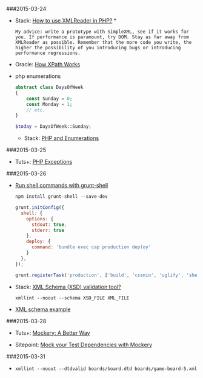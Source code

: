 ###2015-03-24
* Stack: [How to use XMLReader in PHP?](http://stackoverflow.com/questions/1835177/how-to-use-xmlreader-in-php)
    * 
    ```
    My advice: write a prototype with SimpleXML, see if it works for you. If performance is paramount, try DOM. Stay as far away from XMLReader as possible. Remember that the more code you write, the higher the possibility of you introducing bugs or introducing performance regressions.
    ```

* Oracle: [How XPath Works](https://docs.oracle.com/javase/tutorial/jaxp/xslt/xpath.html)

* php enumerations
  ```php
  abstract class DaysOfWeek
  {
      const Sunday = 0;
      const Monday = 1;
      // etc.
  }
  
  $today = DaysOfWeek::Sunday;
  ```
    * Stack: [PHP and Enumerations](http://stackoverflow.com/questions/254514/php-and-enumerations)


###2015-03-25
* Tuts+: [PHP Exceptions](http://code.tutsplus.com/tutorials/php-exceptions--net-22274)

###2015-03-26
* [Run shell commands with grunt-shell](https://jonsuh.com/blog/take-grunt-to-the-next-level/#run-shell-commands-with-grunt-shell)
    ```js
    npm install grunt-shell --save-dev
    ```

    ```js
    grunt.initConfig({
      shell: {
        options: {
          stdout: true,
          stderr: true
        },
        deploy: {
          command: 'bundle exec cap production deploy'
        }
      },
    });  
    ```

    ```js
    grunt.registerTask('production', ['build', 'cssmin', 'uglify', 'shell:deploy']);
    ```

* Stack: [XML Schema (XSD) validation tool?](http://stackoverflow.com/questions/124865/xml-schema-xsd-validation-tool)
    ```
    xmllint --noout --schema XSD_FILE XML_FILE
    ```
* [XML schema example](http://cs.au.dk/~amoeller/XML/schemas/xmlschema-example.html)

###2015-03-28
* Tuts+: [Mockery: A Better Way](http://code.tutsplus.com/tutorials/mockery-a-better-way--net-28097)

* Sitepoint: [Mock your Test Dependencies with Mockery](http://www.sitepoint.com/mock-test-dependencies-mockery/)

###2015-03-31
* ```xmllint --noout --dtdvalid boards/board.dtd boards/game-board-5.xml```
